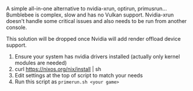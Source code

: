 A simple all-in-one alternative to nvidia-xrun, optirun, primusrun... Bumblebee is complex, slow and has no Vulkan support. Nvidia-xrun doesn't handle some critical issues and also needs to be run from another console.

This solution will be dropped once Nvidia will add render offload device support.

1. Ensure your system has nvidia drivers installed (actually only kernel modules are needed)
2. curl https://nixos.org/nix/install | sh
3. Edit settings at the top of script to match your needs
4. Run this script as `primerun.sh <your game>`
